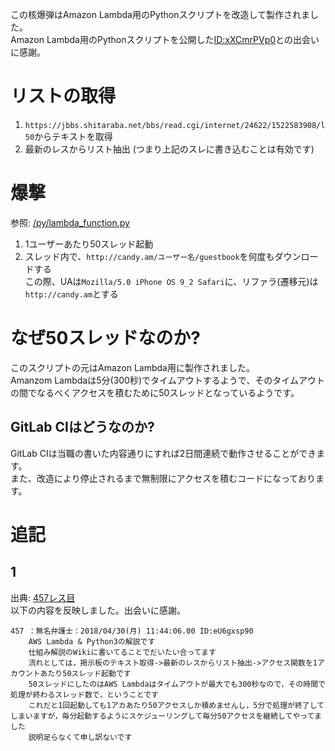 この核爆弾はAmazon Lambda用のPythonスクリプトを改造して製作されました。    
Amazon Lambda用のPythonスクリプトを公開した[ID:xXCmrPVp0](http://archive.is/VJFsA)との出会いに感謝。    

# リストの取得
1. `https://jbbs.shitaraba.net/bbs/read.cgi/internet/24622/1522583908/l50`からテキストを取得
2. 最新のレスからリスト抽出
(つまり上記のスレに書き込むことは有効です)

# 爆撃
参照: [/py/lambda_function.py](https://gitlab.com/AnKoushinist/nuclear-missiles-by-krsw/blob/master/py/lambda_function.py)
1. 1ユーザーあたり50スレッド起動
2. スレッド内で、`http://candy.am/ユーザー名/guestbook`を何度もダウンロードする    
   この際、UAは`Mozilla/5.0 iPhone OS 9_2 Safari`に、リファラ(遷移元)は`http://candy.am`とする

# なぜ50スレッドなのか?
このスクリプトの元はAmazon Lambda用に製作されました。    
Amanzom Lambdaは5分(300秒)でタイムアウトするようで、そのタイムアウトの間でなるべくアクセスを積むために50スレッドとなっているようです。     

## GitLab CIはどうなのか?
GitLab CIは当職の書いた内容通りにすれば2日間連続で動作させることができます。    
また、改造により停止されるまで無制限にアクセスを積むコードになっております。


# 追記
## 1
出典: [457レス目](http://archive.is/hlDFN)    
以下の内容を反映しました。出会いに感謝。

```
457 ：無名弁護士：2018/04/30(月) 11:44:06.00 ID:eU6gxsp90
    AWS Lambda & Python3の解説です
    仕組み解説のWikiに書いてることでだいたい合ってます
    流れとしては，掲示板のテキスト取得->最新のレスからリスト抽出->アクセス関数を1アカウントあたり50スレッド起動です
    50スレッドにしたのはAWS Lambdaはタイムアウトが最大でも300秒なので，その時間で処理が終わるスレッド数で，ということです
    これだと1回起動しても1アカあたり50アクセスしか積めませんし，5分で処理が終了してしまいますが，毎分起動するようにスケジューリングして毎分50アクセスを継続してやってました
    説明足らなくて申し訳ないです
```